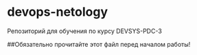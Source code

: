 # devops-netology
Репозиторий для обучения по курсу DEVSYS-PDC-3

##Обязательно прочитайте этот файл перед началом работы!

